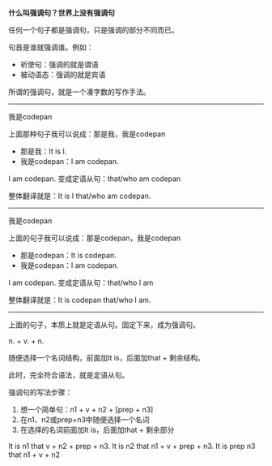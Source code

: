 **什么叫强调句？世界上没有强调句**

任何一个句子都是强调句，只是强调的部分不同而已。

句首是谁就强调谁。例如：
* 祈使句：强调的就是谓语
* 被动语态：强调的就是宾语


所谓的强调句，就是一个凑字数的写作手法。

---
我是codepan

上面那种句子我可以说成：那是我，我是codepan

* 那是我：It is I.
* 我是codepan：I am codepan.

I am codepan. 变成定语从句：that/who am codepan

整体翻译就是：It is I that/who am codepan.

---
我是codepan

上面的句子我可以说成：那是codepan，我是codepan

* 那是codepan：It is codepan.
* 我是codepan：I am codepan.

I am codepan. 变成定语从句：that/who I am

整体翻译就是：It is codepan that/who I am.

---

上面的句子，本质上就是定语从句。固定下来，成为强调句。

n. + v. + n.

随便选择一个名词结构，前面加It is，后面加that + 剩余结构。

此时，完全符合语法，就是定语从句。



强调句的写法步骤：
1. 想一个简单句：n1 + v + n2 + [prep + n3]
2. 在n1、n2或prep+n3中随便选择一个名词
3. 在选择的名词前面加It is，后面加that + 剩余部分

It is n1 that v + n2 + prep + n3.
It is n2 that n1 + v + prep + n3.
It is prep n3 that n1 + v + n2


